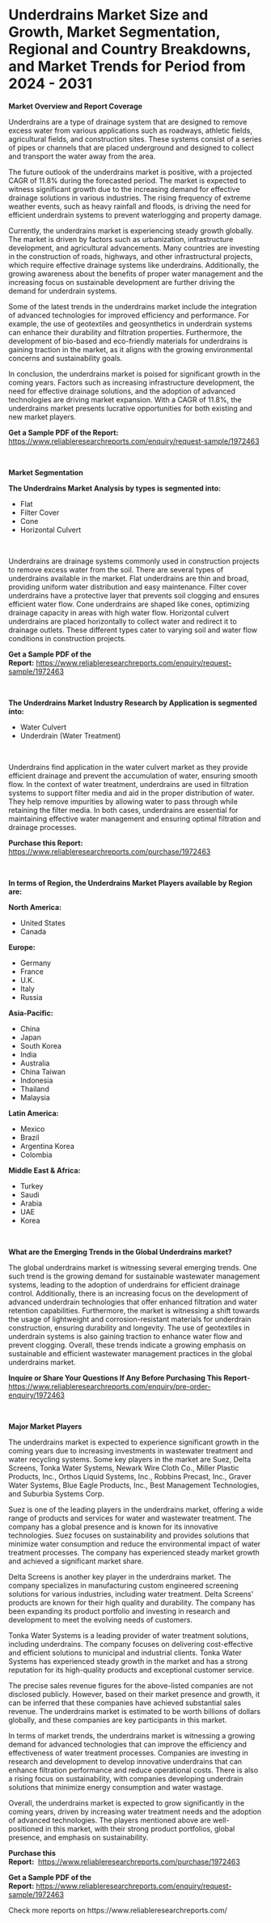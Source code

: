 <p><h1>Underdrains Market Size and Growth, Market Segmentation, Regional and Country Breakdowns, and Market Trends for Period from 2024 -  2031</h1></p><p><strong>Market Overview and Report Coverage</strong></p>
<p><p>Underdrains are a type of drainage system that are designed to remove excess water from various applications such as roadways, athletic fields, agricultural fields, and construction sites. These systems consist of a series of pipes or channels that are placed underground and designed to collect and transport the water away from the area.</p><p>The future outlook of the underdrains market is positive, with a projected CAGR of 11.8% during the forecasted period. The market is expected to witness significant growth due to the increasing demand for effective drainage solutions in various industries. The rising frequency of extreme weather events, such as heavy rainfall and floods, is driving the need for efficient underdrain systems to prevent waterlogging and property damage.</p><p>Currently, the underdrains market is experiencing steady growth globally. The market is driven by factors such as urbanization, infrastructure development, and agricultural advancements. Many countries are investing in the construction of roads, highways, and other infrastructural projects, which require effective drainage systems like underdrains. Additionally, the growing awareness about the benefits of proper water management and the increasing focus on sustainable development are further driving the demand for underdrain systems.</p><p>Some of the latest trends in the underdrains market include the integration of advanced technologies for improved efficiency and performance. For example, the use of geotextiles and geosynthetics in underdrain systems can enhance their durability and filtration properties. Furthermore, the development of bio-based and eco-friendly materials for underdrains is gaining traction in the market, as it aligns with the growing environmental concerns and sustainability goals.</p><p>In conclusion, the underdrains market is poised for significant growth in the coming years. Factors such as increasing infrastructure development, the need for effective drainage solutions, and the adoption of advanced technologies are driving market expansion. With a CAGR of 11.8%, the underdrains market presents lucrative opportunities for both existing and new market players.</p></p>
<p><strong>Get a Sample PDF of the Report:</strong> <a href="https://www.reliableresearchreports.com/enquiry/request-sample/1972463">https://www.reliableresearchreports.com/enquiry/request-sample/1972463</a></p>
<p>&nbsp;</p>
<p><strong>Market Segmentation</strong></p>
<p><strong>The Underdrains Market Analysis by types is segmented into:</strong></p>
<p><ul><li>Flat</li><li>Filter Cover</li><li>Cone</li><li>Horizontal Culvert</li></ul></p>
<p>&nbsp;</p>
<p><p>Underdrains are drainage systems commonly used in construction projects to remove excess water from the soil. There are several types of underdrains available in the market. Flat underdrains are thin and broad, providing uniform water distribution and easy maintenance. Filter cover underdrains have a protective layer that prevents soil clogging and ensures efficient water flow. Cone underdrains are shaped like cones, optimizing drainage capacity in areas with high water flow. Horizontal culvert underdrains are placed horizontally to collect water and redirect it to drainage outlets. These different types cater to varying soil and water flow conditions in construction projects.</p></p>
<p><strong>Get a Sample PDF of the Report:</strong>&nbsp;<a href="https://www.reliableresearchreports.com/enquiry/request-sample/1972463">https://www.reliableresearchreports.com/enquiry/request-sample/1972463</a></p>
<p>&nbsp;</p>
<p><strong>The Underdrains Market Industry Research by Application is segmented into:</strong></p>
<p><ul><li>Water Culvert</li><li>Underdrain (Water Treatment)</li></ul></p>
<p>&nbsp;</p>
<p><p>Underdrains find application in the water culvert market as they provide efficient drainage and prevent the accumulation of water, ensuring smooth flow. In the context of water treatment, underdrains are used in filtration systems to support filter media and aid in the proper distribution of water. They help remove impurities by allowing water to pass through while retaining the filter media. In both cases, underdrains are essential for maintaining effective water management and ensuring optimal filtration and drainage processes.</p></p>
<p><strong>Purchase this Report:</strong>&nbsp; <a href="https://www.reliableresearchreports.com/purchase/1972463">https://www.reliableresearchreports.com/purchase/1972463</a></p>
<p>&nbsp;</p>
<p><strong>In terms of Region, the Underdrains Market Players available by Region are:</strong></p>
<p>
    <p> <strong> North America: </strong>
        <ul>
            <li>United States</li>
            <li>Canada</li>
        </ul>
        </p> 
    <p> <strong> Europe: </strong>
        <ul>
            <li>Germany</li>
            <li>France</li>
            <li>U.K.</li>
            <li>Italy</li>
            <li>Russia</li>
        </ul>
        </p> 
    <p> <strong> Asia-Pacific: </strong>
        <ul>
            <li>China</li>
            <li>Japan</li>
            <li>South Korea</li>
            <li>India</li>
            <li>Australia</li>
            <li>China Taiwan</li>
            <li>Indonesia</li>
            <li>Thailand</li>
            <li>Malaysia</li>
        </ul>
        </p> 
    <p> <strong> Latin America: </strong>
        <ul>
            <li>Mexico</li>
            <li>Brazil</li>
            <li>Argentina Korea</li>
            <li>Colombia</li>
        </ul>
        </p> 
    <p> <strong> Middle East & Africa: </strong>
        <ul>
            <li>Turkey</li>
            <li>Saudi</li>
            <li>Arabia</li>
            <li>UAE</li>
            <li>Korea</li>
        </ul>
    </p>
    </p>
<p>&nbsp;</p>
<p><strong>What are the Emerging Trends in the Global Underdrains market?</strong></p>
<p><p>The global underdrains market is witnessing several emerging trends. One such trend is the growing demand for sustainable wastewater management systems, leading to the adoption of underdrains for efficient drainage control. Additionally, there is an increasing focus on the development of advanced underdrain technologies that offer enhanced filtration and water retention capabilities. Furthermore, the market is witnessing a shift towards the usage of lightweight and corrosion-resistant materials for underdrain construction, ensuring durability and longevity. The use of geotextiles in underdrain systems is also gaining traction to enhance water flow and prevent clogging. Overall, these trends indicate a growing emphasis on sustainable and efficient wastewater management practices in the global underdrains market.</p></p>
<p><strong>Inquire or Share Your Questions If Any Before Purchasing This Report</strong>- <a href="https://www.reliableresearchreports.com/enquiry/pre-order-enquiry/1972463">https://www.reliableresearchreports.com/enquiry/pre-order-enquiry/1972463</a></p>
<p>&nbsp;</p>
<p><strong>Major Market Players</strong></p>
<p><p>The underdrains market is expected to experience significant growth in the coming years due to increasing investments in wastewater treatment and water recycling systems. Some key players in the market are Suez, Delta Screens, Tonka Water Systems, Newark Wire Cloth Co., Miller Plastic Products, Inc., Orthos Liquid Systems, Inc., Robbins Precast, Inc., Graver Water Systems, Blue Eagle Products, Inc., Best Management Technologies, and Suburbia Systems Corp.</p><p>Suez is one of the leading players in the underdrains market, offering a wide range of products and services for water and wastewater treatment. The company has a global presence and is known for its innovative technologies. Suez focuses on sustainability and provides solutions that minimize water consumption and reduce the environmental impact of water treatment processes. The company has experienced steady market growth and achieved a significant market share.</p><p>Delta Screens is another key player in the underdrains market. The company specializes in manufacturing custom engineered screening solutions for various industries, including water treatment. Delta Screens' products are known for their high quality and durability. The company has been expanding its product portfolio and investing in research and development to meet the evolving needs of customers.</p><p>Tonka Water Systems is a leading provider of water treatment solutions, including underdrains. The company focuses on delivering cost-effective and efficient solutions to municipal and industrial clients. Tonka Water Systems has experienced steady growth in the market and has a strong reputation for its high-quality products and exceptional customer service.</p><p>The precise sales revenue figures for the above-listed companies are not disclosed publicly. However, based on their market presence and growth, it can be inferred that these companies have achieved substantial sales revenue. The underdrains market is estimated to be worth billions of dollars globally, and these companies are key participants in this market.</p><p>In terms of market trends, the underdrains market is witnessing a growing demand for advanced technologies that can improve the efficiency and effectiveness of water treatment processes. Companies are investing in research and development to develop innovative underdrains that can enhance filtration performance and reduce operational costs. There is also a rising focus on sustainability, with companies developing underdrain solutions that minimize energy consumption and water wastage.</p><p>Overall, the underdrains market is expected to grow significantly in the coming years, driven by increasing water treatment needs and the adoption of advanced technologies. The players mentioned above are well-positioned in this market, with their strong product portfolios, global presence, and emphasis on sustainability.</p></p>
<p><strong>Purchase this Report:</strong>&nbsp;&nbsp;<a href="https://www.reliableresearchreports.com/purchase/1972463">https://www.reliableresearchreports.com/purchase/1972463</a></p>
<p></p>
<p><strong>Get a Sample PDF of the Report:</strong>&nbsp;<a href="https://www.reliableresearchreports.com/enquiry/request-sample/1972463">https://www.reliableresearchreports.com/enquiry/request-sample/1972463</a></p>
<p>Check more reports on https://www.reliableresearchreports.com/</p>